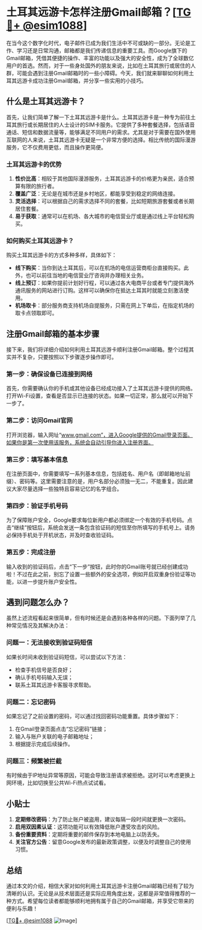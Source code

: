 # 土耳其远游卡怎样注册Gmail邮箱？[[TG💪+ @esim1088](https://t.me/s/esim1088)]

在当今这个数字化时代，电子邮件已成为我们生活中不可或缺的一部分。无论是工作、学习还是日常沟通，邮箱都是我们传递信息的重要工具。而Google旗下的Gmail邮箱，凭借其便捷的操作、丰富的功能以及强大的安全性，成为了全球数亿用户的首选。然而，对于一些身处国外的朋友来说，比如在土耳其旅行或居住的人群，可能会遇到注册Gmail邮箱时的一些小障碍。今天，我们就来聊聊如何利用土耳其远游卡成功注册Gmail邮箱，并分享一些实用的小技巧。

## 什么是土耳其远游卡？

首先，让我们简单了解一下土耳其远游卡是什么。土耳其远游卡是一种专为前往土耳其旅行或长期居住的人士设计的SIM卡服务。它提供了多种套餐选择，包括语音通话、短信和数据流量等，能够满足不同用户的需求。尤其是对于需要在国外使用互联网的人来说，土耳其远游卡无疑是一个非常方便的选择。相比传统的国际漫游服务，它不仅费用更低，而且操作更简便。

### 土耳其远游卡的优势

1. **性价比高**：相较于其他国际漫游服务，土耳其远游卡的价格更为亲民，适合预算有限的旅行者。
2. **覆盖广泛**：无论是在城市还是乡村地区，都能享受到稳定的网络连接。
3. **灵活选择**：可以根据自己的需求选择不同的套餐，比如短期旅游套餐或者长期居住套餐。
4. **易于获取**：通常可以在机场、各大城市的电信营业厅或是通过线上平台轻松购买。

### 如何购买土耳其远游卡？

购买土耳其远游卡的方式多种多样，具体如下：

- **线下购买**：当你到达土耳其后，可以在机场的电信运营商柜台直接购买。此外，也可以前往当地的电信营业厅咨询并办理相关业务。
- **线上预订**：如果你提前计划好行程，可以通过各大电商平台或者专门提供海外通讯服务的网站进行订购。这样可以确保你在抵达土耳其时就能立刻激活使用。
- **机场取卡**：部分服务商支持机场自提服务，只需在网上下单后，在指定机场的取卡点领取即可。

## 注册Gmail邮箱的基本步骤

接下来，我们将详细介绍如何利用土耳其远游卡顺利注册Gmail邮箱。整个过程其实并不复杂，只要按照以下步骤逐步操作即可。

### 第一步：确保设备已连接到网络

首先，你需要确认你的手机或其他设备已经成功接入了土耳其远游卡提供的网络。打开Wi-Fi设置，查看是否显示已连接的状态。如果一切正常，那么就可以开始下一步了。

### 第二步：访问Gmail官网

打开浏览器，输入网址“www.gmail.com”，进入Google提供的Gmail登录页面。如果你是第一次使用该服务，系统会自动引导你进入注册界面。

### 第三步：填写基本信息

在注册页面中，你需要填写一系列基本信息，包括姓名、用户名（即邮箱地址前缀）、密码等。这里需要注意的是，用户名部分必须独一无二，不能重复。因此建议大家尽量选择一些独特且容易记忆的名字组合。

### 第四步：验证手机号码

为了保障账户安全，Google要求每位新用户都必须绑定一个有效的手机号码。点击“继续”按钮后，系统会发送一条包含验证码的短信至你所填写的手机号上。请务必保持手机处于开机状态，并及时查收验证码。

### 第五步：完成注册

输入收到的验证码后，点击“下一步”按钮，此时你的Gmail账号就已经创建成功啦！不过在此之前，别忘了设置一些额外的安全选项，例如开启双重身份验证等功能，以进一步提升账户安全性。

## 遇到问题怎么办？

虽然上述流程看起来很简单，但有时候还是会遇到各种各样的问题。下面列举了几种常见情况及其解决办法：

### 问题一：无法接收到验证码短信

如果长时间未收到验证码短信，可以尝试以下方法：
- 检查手机信号是否良好；
- 确认手机号码输入无误；
- 联系土耳其远游卡客服寻求帮助。

### 问题二：忘记密码

如果忘记了之前设置的密码，可以通过找回密码功能重置。具体步骤如下：
1. 在Gmail登录页面点击“忘记密码”链接；
2. 输入与账户关联的电子邮箱地址；
3. 根据提示完成后续操作。

### 问题三：频繁被拦截

有时候由于IP地址异常等原因，可能会导致注册请求被拒绝。这时可以考虑更换上网环境，比如切换至公共Wi-Fi热点试试看。

## 小贴士

1. **定期修改密码**：为了防止账户被盗用，建议每隔一段时间就更换一次密码。
2. **启用双因素认证**：这项功能可以有效降低账户遭受攻击的风险。
3. **备份重要资料**：定期将重要的邮件保存到本地电脑上以防丢失。
4. **关注官方公告**：留意Google发布的最新政策调整，以便及时调整自己的使用习惯。

## 总结

通过本文的介绍，相信大家对如何利用土耳其远游卡注册Gmail邮箱已经有了较为清晰的认识。无论是从技术层面还是实际应用角度出发，这都是非常值得推荐的一种方式。希望每位读者都能够顺利地拥有属于自己的Gmail邮箱，并享受它带来的便利与乐趣！

[[TG💪+ @esim1088](https://t.me/s/esim1088) ![Image](https://i.postimg.cc/4NQfJmqS/Snipaste-2025-05-13-00-14-12.png)]